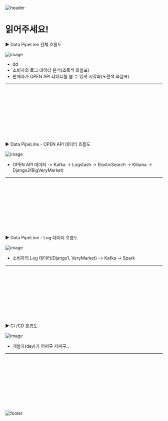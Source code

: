 ![header](https://capsule-render.vercel.app/api?type=soft&color=auto&height=300&section=header&text=Hello%20VeryMarket!&fontColor=f7f5f5&fontSize=50)

# 읽어주세요!

▶ Data PipeLine 전체 흐름도

![image](https://user-images.githubusercontent.com/97893538/172515060-2a27c33b-c3fa-4612-aa6f-7828448db96d.png)

- dd
- 소비자의 로그 데이터 분석(초록색 화살표)
- 판매자가 OPEN API 데이터를 볼 수 있게 시각화(노란색 화살표)

---

<br/>
<br/>
<br/>
<br/>
<br/>
<br/>
<br/>
<br/>
<br/>

▶ Data PipeLine - OPEN API 데이터 흐름도

![image](https://user-images.githubusercontent.com/97893538/172515131-29dfcf88-301f-45bc-9513-25111233d2b9.png)

- OPEN API 데이터 -> Kafka -> Logstash -> ElasticSearch -> Kibana -> Django2(BigVeryMarket)

---

<br/>
<br/>
<br/>
<br/>
<br/>
<br/>
<br/>
<br/>
<br/>

▶ Data PipeLine - Log 데이터 흐름도

![image](https://user-images.githubusercontent.com/97893538/172515188-46240698-a0e4-441a-8051-674e07057a8d.png)

- 소비자의 Log 데이터(Django1, VeryMarket) -> Kafka -> Spark

---

<br/>
<br/>
<br/>
<br/>
<br/>
<br/>
<br/>
<br/>
<br/>

▶ CI /CD 흐름도

![image](https://user-images.githubusercontent.com/97893538/172520682-74059816-e844-4023-ad86-a262588d3814.png)

- 개발자(dev)가 어쩌구 저쩌구..

---

<br/>
<br/>
<br/>
<br/>
<br/>
<br/>
<br/>
<br/>
<br/>

![footer](https://capsule-render.vercel.app/api?type=soft&color=auto&height=300&section=footer&text=See%20you%20again%20VeryMarket!&fontColor=f7f5f5&fontSize=50)
